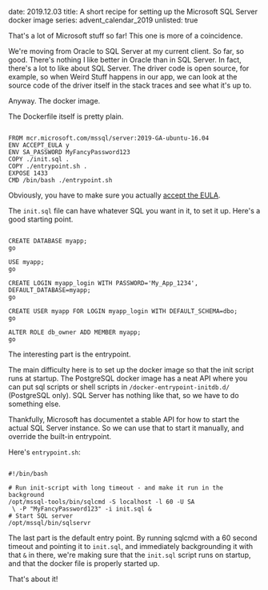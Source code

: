 date: 2019.12.03
title: A short recipe for setting up the Microsoft SQL Server docker image
series: advent_calendar_2019
unlisted: true

That's a lot of Microsoft stuff so far! This one is more of a coincidence. 

We're moving from Oracle to SQL Server at my current client. So far, so good. There's nothing I like better in Oracle than in SQL Server. In fact, there's a lot to like about SQL Server. The driver code is open source, for example, so when Weird Stuff happens in our app, we can look at the source code of the driver itself in the stack traces and see what it's up to.

Anyway. The docker image.

The Dockerfile itself is pretty plain.

<pre><code data-lang="dockerfile">
FROM mcr.microsoft.com/mssql/server:2019-GA-ubuntu-16.04
ENV ACCEPT_EULA y
ENV SA_PASSWORD MyFancyPassword123
COPY ./init.sql .
COPY ./entrypoint.sh .
EXPOSE 1433
CMD /bin/bash ./entrypoint.sh
</code></pre>

Obviously, you have to make sure you actually [accept the EULA](https://go.microsoft.com/fwlink/?LinkId=746388).

The `init.sql` file can have whatever SQL you want in it, to set it up. Here's a good starting point.

<pre><code data-lang="sql">
CREATE DATABASE myapp;
go

USE myapp;
go

CREATE LOGIN myapp_login WITH PASSWORD='My_App_1234', DEFAULT_DATABASE=myapp;
go

CREATE USER myapp FOR LOGIN myapp_login WITH DEFAULT_SCHEMA=dbo;
go

ALTER ROLE db_owner ADD MEMBER myapp;
go
</code></pre>

The interesting part is the entrypoint.

The main difficulty here is to set up the docker image so that the init script runs at startup. The PostgreSQL docker image has a neat API where you can put sql scripts or shell scripts in `/docker-entrypoint-initdb.d/` (PostgreSQL only). SQL Server has nothing like that, so we have to do something else.

Thankfully, Microsoft has documentet a stable API for how to start the actual SQL Server instance. So we can use that to start it manually, and override the built-in entrypoint. 

Here's `entrypoint.sh`:

<pre><code data-lang="sh">
#!/bin/bash

# Run init-script with long timeout - and make it run in the background
/opt/mssql-tools/bin/sqlcmd -S localhost -l 60 -U SA
 \ -P "MyFancyPassword123" -i init.sql &
# Start SQL server
/opt/mssql/bin/sqlservr
</code></pre>

The last part is the default entry point. By running sqlcmd with a 60 second timeout and pointing it to `init.sql`, and immediately backgrounding it with that `&` in there, we're making sure that the `init.sql` script runs on startup, and that the docker file is properly started up.

That's about it!
